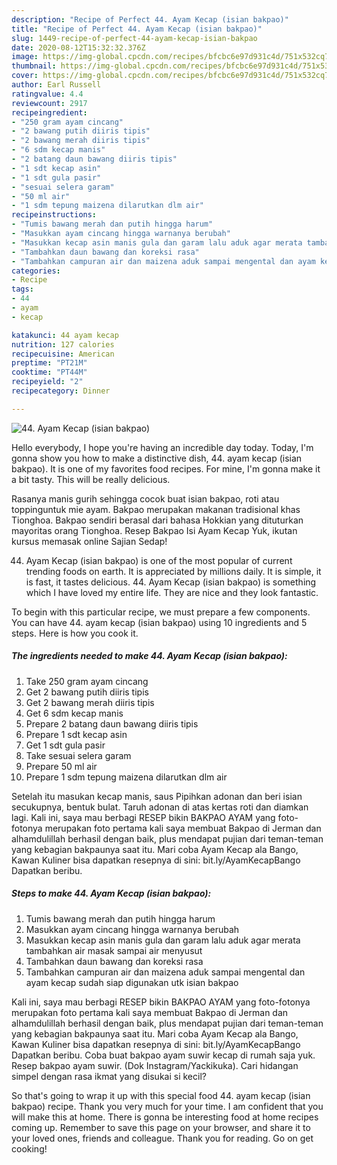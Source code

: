 ```yaml
---
description: "Recipe of Perfect 44. Ayam Kecap (isian bakpao)"
title: "Recipe of Perfect 44. Ayam Kecap (isian bakpao)"
slug: 1449-recipe-of-perfect-44-ayam-kecap-isian-bakpao
date: 2020-08-12T15:32:32.376Z
image: https://img-global.cpcdn.com/recipes/bfcbc6e97d931c4d/751x532cq70/44-ayam-kecap-isian-bakpao-foto-resep-utama.jpg
thumbnail: https://img-global.cpcdn.com/recipes/bfcbc6e97d931c4d/751x532cq70/44-ayam-kecap-isian-bakpao-foto-resep-utama.jpg
cover: https://img-global.cpcdn.com/recipes/bfcbc6e97d931c4d/751x532cq70/44-ayam-kecap-isian-bakpao-foto-resep-utama.jpg
author: Earl Russell
ratingvalue: 4.4
reviewcount: 2917
recipeingredient:
- "250 gram ayam cincang"
- "2 bawang putih diiris tipis"
- "2 bawang merah diiris tipis"
- "6 sdm kecap manis"
- "2 batang daun bawang diiris tipis"
- "1 sdt kecap asin"
- "1 sdt gula pasir"
- "sesuai selera garam"
- "50 ml air"
- "1 sdm tepung maizena dilarutkan dlm air"
recipeinstructions:
- "Tumis bawang merah dan putih hingga harum"
- "Masukkan ayam cincang hingga warnanya berubah"
- "Masukkan kecap asin manis gula dan garam lalu aduk agar merata tambahkan air masak sampai air menyusut"
- "Tambahkan daun bawang dan koreksi rasa"
- "Tambahkan campuran air dan maizena aduk sampai mengental dan ayam kecap sudah siap digunakan utk isian bakpao"
categories:
- Recipe
tags:
- 44
- ayam
- kecap

katakunci: 44 ayam kecap 
nutrition: 127 calories
recipecuisine: American
preptime: "PT21M"
cooktime: "PT44M"
recipeyield: "2"
recipecategory: Dinner

---
```



![44. Ayam Kecap (isian bakpao)](https://img-global.cpcdn.com/recipes/bfcbc6e97d931c4d/751x532cq70/44-ayam-kecap-isian-bakpao-foto-resep-utama.jpg)

Hello everybody, I hope you're having an incredible day today. Today, I'm gonna show you how to make a distinctive dish, 44. ayam kecap (isian bakpao). It is one of my favorites food recipes. For mine, I'm gonna make it a bit tasty. This will be really delicious.

Rasanya manis gurih sehingga cocok buat isian bakpao, roti atau toppinguntuk mie ayam. Bakpao merupakan makanan tradisional khas Tionghoa. Bakpao sendiri berasal dari bahasa Hokkian yang dituturkan mayoritas orang Tionghoa. Resep Bakpao Isi Ayam Kecap Yuk, ikutan kursus memasak online Sajian Sedap!

44. Ayam Kecap (isian bakpao) is one of the most popular of current trending foods on earth. It is appreciated by millions daily. It is simple, it is fast, it tastes delicious. 44. Ayam Kecap (isian bakpao) is something which I have loved my entire life. They are nice and they look fantastic.


To begin with this particular recipe, we must prepare a few components. You can have 44. ayam kecap (isian bakpao) using 10 ingredients and 5 steps. Here is how you cook it.

<!--inarticleads1-->

##### The ingredients needed to make 44. Ayam Kecap (isian bakpao):

1. Take 250 gram ayam cincang
1. Get 2 bawang putih diiris tipis
1. Get 2 bawang merah diiris tipis
1. Get 6 sdm kecap manis
1. Prepare 2 batang daun bawang diiris tipis
1. Prepare 1 sdt kecap asin
1. Get 1 sdt gula pasir
1. Take sesuai selera garam
1. Prepare 50 ml air
1. Prepare 1 sdm tepung maizena dilarutkan dlm air


Setelah itu masukan kecap manis, saus Pipihkan adonan dan beri isian secukupnya, bentuk bulat. Taruh adonan di atas kertas roti dan diamkan lagi. Kali ini, saya mau berbagi RESEP bikin BAKPAO AYAM yang foto-fotonya merupakan foto pertama kali saya membuat Bakpao di Jerman dan alhamdulillah berhasil dengan baik, plus mendapat pujian dari teman-teman yang kebagian bakpaunya saat itu. Mari coba Ayam Kecap ala Bango, Kawan Kuliner bisa dapatkan resepnya di sini: bit.ly/AyamKecapBango Dapatkan beribu. 

<!--inarticleads2-->

##### Steps to make 44. Ayam Kecap (isian bakpao):

1. Tumis bawang merah dan putih hingga harum
1. Masukkan ayam cincang hingga warnanya berubah
1. Masukkan kecap asin manis gula dan garam lalu aduk agar merata tambahkan air masak sampai air menyusut
1. Tambahkan daun bawang dan koreksi rasa
1. Tambahkan campuran air dan maizena aduk sampai mengental dan ayam kecap sudah siap digunakan utk isian bakpao


Kali ini, saya mau berbagi RESEP bikin BAKPAO AYAM yang foto-fotonya merupakan foto pertama kali saya membuat Bakpao di Jerman dan alhamdulillah berhasil dengan baik, plus mendapat pujian dari teman-teman yang kebagian bakpaunya saat itu. Mari coba Ayam Kecap ala Bango, Kawan Kuliner bisa dapatkan resepnya di sini: bit.ly/AyamKecapBango Dapatkan beribu. Coba buat bakpao ayam suwir kecap di rumah saja yuk. Resep bakpao ayam suwir. (Dok Instagram/Yackikuka). Cari hidangan simpel dengan rasa ikmat yang disukai si kecil? 

So that's going to wrap it up with this special food 44. ayam kecap (isian bakpao) recipe. Thank you very much for your time. I am confident that you will make this at home. There is gonna be interesting food at home recipes coming up. Remember to save this page on your browser, and share it to your loved ones, friends and colleague. Thank you for reading. Go on get cooking!
